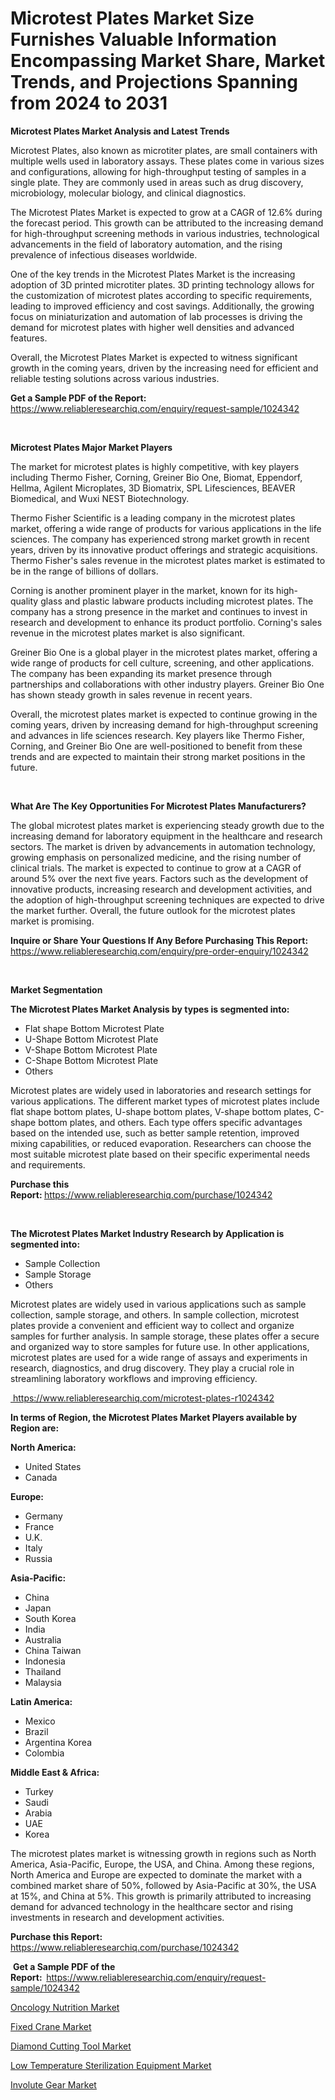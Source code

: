 <p><h1>Microtest Plates Market Size Furnishes Valuable Information Encompassing Market Share, Market Trends, and Projections Spanning from 2024 to 2031</h1></p><p><strong>Microtest Plates Market Analysis and Latest Trends</strong></p>
<p><p>Microtest Plates, also known as microtiter plates, are small containers with multiple wells used in laboratory assays. These plates come in various sizes and configurations, allowing for high-throughput testing of samples in a single plate. They are commonly used in areas such as drug discovery, microbiology, molecular biology, and clinical diagnostics.</p><p>The Microtest Plates Market is expected to grow at a CAGR of 12.6% during the forecast period. This growth can be attributed to the increasing demand for high-throughput screening methods in various industries, technological advancements in the field of laboratory automation, and the rising prevalence of infectious diseases worldwide.</p><p>One of the key trends in the Microtest Plates Market is the increasing adoption of 3D printed microtiter plates. 3D printing technology allows for the customization of microtest plates according to specific requirements, leading to improved efficiency and cost savings. Additionally, the growing focus on miniaturization and automation of lab processes is driving the demand for microtest plates with higher well densities and advanced features.</p><p>Overall, the Microtest Plates Market is expected to witness significant growth in the coming years, driven by the increasing need for efficient and reliable testing solutions across various industries.</p></p>
<p><strong>Get a Sample PDF of the Report:&nbsp;</strong> <a href="https://www.reliableresearchiq.com/enquiry/request-sample/1024342">https://www.reliableresearchiq.com/enquiry/request-sample/1024342</a></p>
<p>&nbsp;</p>
<p><strong>Microtest Plates Major Market Players</strong></p>
<p><p>The market for microtest plates is highly competitive, with key players including Thermo Fisher, Corning, Greiner Bio One, Biomat, Eppendorf, Hellma, Agilent Microplates, 3D Biomatrix, SPL Lifesciences, BEAVER Biomedical, and Wuxi NEST Biotechnology. </p><p>Thermo Fisher Scientific is a leading company in the microtest plates market, offering a wide range of products for various applications in the life sciences. The company has experienced strong market growth in recent years, driven by its innovative product offerings and strategic acquisitions. Thermo Fisher's sales revenue in the microtest plates market is estimated to be in the range of billions of dollars.</p><p>Corning is another prominent player in the market, known for its high-quality glass and plastic labware products including microtest plates. The company has a strong presence in the market and continues to invest in research and development to enhance its product portfolio. Corning's sales revenue in the microtest plates market is also significant.</p><p>Greiner Bio One is a global player in the microtest plates market, offering a wide range of products for cell culture, screening, and other applications. The company has been expanding its market presence through partnerships and collaborations with other industry players. Greiner Bio One has shown steady growth in sales revenue in recent years.</p><p>Overall, the microtest plates market is expected to continue growing in the coming years, driven by increasing demand for high-throughput screening and advances in life sciences research. Key players like Thermo Fisher, Corning, and Greiner Bio One are well-positioned to benefit from these trends and are expected to maintain their strong market positions in the future.</p></p>
<p>&nbsp;</p>
<p><strong>What Are The Key Opportunities For Microtest Plates Manufacturers?</strong></p>
<p><p>The global microtest plates market is experiencing steady growth due to the increasing demand for laboratory equipment in the healthcare and research sectors. The market is driven by advancements in automation technology, growing emphasis on personalized medicine, and the rising number of clinical trials. The market is expected to continue to grow at a CAGR of around 5% over the next five years. Factors such as the development of innovative products, increasing research and development activities, and the adoption of high-throughput screening techniques are expected to drive the market further. Overall, the future outlook for the microtest plates market is promising.</p></p>
<p><strong>Inquire or Share Your Questions If Any Before Purchasing This Report:</strong> <a href="https://www.reliableresearchiq.com/enquiry/pre-order-enquiry/1024342">https://www.reliableresearchiq.com/enquiry/pre-order-enquiry/1024342</a></p>
<p>&nbsp;</p>
<p><strong>Market Segmentation</strong></p>
<p><strong>The Microtest Plates Market Analysis by types is segmented into:</strong></p>
<p><ul><li>Flat shape Bottom Microtest Plate</li><li>U-Shape Bottom Microtest Plate</li><li>V-Shape Bottom Microtest Plate</li><li>C-Shape Bottom Microtest Plate</li><li>Others</li></ul></p>
<p><p>Microtest plates are widely used in laboratories and research settings for various applications. The different market types of microtest plates include flat shape bottom plates, U-shape bottom plates, V-shape bottom plates, C-shape bottom plates, and others. Each type offers specific advantages based on the intended use, such as better sample retention, improved mixing capabilities, or reduced evaporation. Researchers can choose the most suitable microtest plate based on their specific experimental needs and requirements.</p></p>
<p><strong>Purchase this Report:&nbsp;</strong><a href="https://www.reliableresearchiq.com/purchase/1024342">https://www.reliableresearchiq.com/purchase/1024342</a></p>
<p>&nbsp;</p>
<p><strong>The Microtest Plates Market Industry Research by Application is segmented into:</strong></p>
<p><ul><li>Sample Collection</li><li>Sample Storage</li><li>Others</li></ul></p>
<p><p>Microtest plates are widely used in various applications such as sample collection, sample storage, and others. In sample collection, microtest plates provide a convenient and efficient way to collect and organize samples for further analysis. In sample storage, these plates offer a secure and organized way to store samples for future use. In other applications, microtest plates are used for a wide range of assays and experiments in research, diagnostics, and drug discovery. They play a crucial role in streamlining laboratory workflows and improving efficiency.</p></p>
<p><a href="https://www.reliableresearchiq.com/microtest-plates-r1024342">&nbsp;https://www.reliableresearchiq.com/microtest-plates-r1024342</a></p>
<p><strong>In terms of Region, the Microtest Plates Market Players available by Region are:</strong></p>
<p>
    <p> <strong> North America: </strong>
        <ul>
            <li>United States</li>
            <li>Canada</li>
        </ul>
        </p> 
    <p> <strong> Europe: </strong>
        <ul>
            <li>Germany</li>
            <li>France</li>
            <li>U.K.</li>
            <li>Italy</li>
            <li>Russia</li>
        </ul>
        </p> 
    <p> <strong> Asia-Pacific: </strong>
        <ul>
            <li>China</li>
            <li>Japan</li>
            <li>South Korea</li>
            <li>India</li>
            <li>Australia</li>
            <li>China Taiwan</li>
            <li>Indonesia</li>
            <li>Thailand</li>
            <li>Malaysia</li>
        </ul>
        </p> 
    <p> <strong> Latin America: </strong>
        <ul>
            <li>Mexico</li>
            <li>Brazil</li>
            <li>Argentina Korea</li>
            <li>Colombia</li>
        </ul>
        </p> 
    <p> <strong> Middle East & Africa: </strong>
        <ul>
            <li>Turkey</li>
            <li>Saudi</li>
            <li>Arabia</li>
            <li>UAE</li>
            <li>Korea</li>
        </ul>
    </p>
    </p>
<p><p>The microtest plates market is witnessing growth in regions such as North America, Asia-Pacific, Europe, the USA, and China. Among these regions, North America and Europe are expected to dominate the market with a combined market share of 50%, followed by Asia-Pacific at 30%, the USA at 15%, and China at 5%. This growth is primarily attributed to increasing demand for advanced technology in the healthcare sector and rising investments in research and development activities.</p></p>
<p><strong>Purchase this Report: </strong><a href="https://www.reliableresearchiq.com/purchase/1024342">https://www.reliableresearchiq.com/purchase/1024342</a></p>
<p>&nbsp;<strong>Get a Sample PDF of the Report:&nbsp;&nbsp;</strong><a href="https://www.reliableresearchiq.com/enquiry/request-sample/1024342">https://www.reliableresearchiq.com/enquiry/request-sample/1024342</a></p>
<p><strong></strong></p>
<p><p><a href="https://github.com/hannahforsyth9786/Market-Research-Report-List-1/blob/main/oncology-nutrition-market.md">Oncology Nutrition Market</a></p><p><a href="https://medium.com/@sagorhossaincs33_80453/fixed-crane-market-outlook-and-forecast-from-2024-to-2031-b060c2485d55">Fixed Crane Market</a></p><p><a href="https://medium.com/@sdonald04328/global-diamond-cutting-tool-market-exploring-market-share-market-trends-and-future-growth-14433b23c7be">Diamond Cutting Tool Market</a></p><p><a href="https://medium.com/@hassen.nww/low-temperature-sterilization-equipment-market-size-share-analysis-growth-trends-forecasts-a6c1355959c6">Low Temperature Sterilization Equipment Market</a></p><p><a href="https://medium.com/@clairhane1992/comprehensive-analysis-of-the-global-involute-gear-market-growth-trends-market-forecasts-2024-c1d8ef7bd320">Involute Gear Market</a></p></p>